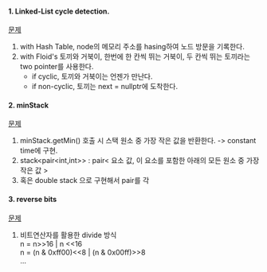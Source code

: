 

#### 1. Linked-List cycle detection.  

[문제](https://leetcode.com/problems/linked-list-cycle) 

1) with Hash Table, node의 메모리 주소를 hasing하여 노드 방문을 기록한다.  
2) with Floid's 토끼와 거북이, 한번에 한 칸씩 뛰는 거북이, 두 칸씩 뛰는 토끼라는 two pointer를 사용한다.  
   - if cyclic, 토끼와 거북이는 언젠가 만난다. 
   - if non-cyclic, 토끼는 next = nullptr에 도착한다.  
   
   
#### 2. minStack 
[문제](https://leetcode.com/problems/min-stack/)

1) minStack.getMin() 호출 시 스택 원소 중 가장 작은 값을 반환한다. -> constant time에 구현.  
2) stack<pair<int,int>> : pair< 요소 값, 이 요소를 포함한 아래의 모든 원소 중 가장 작은 값 > 
3) 혹은 double stack 으로 구현해서 pair를 각

#### 3. reverse bits
[문제](https://leetcode.com/problems/reverse-bits/)  

1) 비트연산자를 활용한 divide 방식  
n = n>>16 | n <<16  
   n = (n & 0xff00)<<8 | (n & 0x00ff)>>8   
   ...
   
